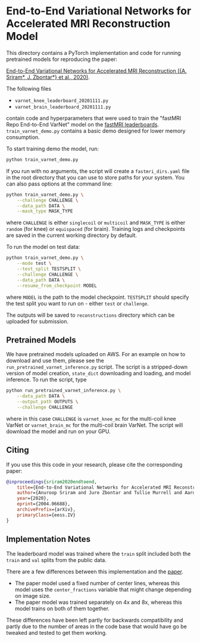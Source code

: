 # End-to-End Variational Networks for Accelerated MRI Reconstruction Model

This directory contains a PyTorch implementation and code for running
pretrained models for reproducing the paper:

[End-to-End Variational Networks for Accelerated MRI Reconstruction ({A. Sriram*, J. Zbontar*} et al., 2020)][e2evarnet].

The following files

- `varnet_knee_leaderboard_20201111.py`
- `varnet_brain_leaderboard_20201111.py`

contain code and hyperparameters that were used to train the "fastMRI Repo
End-to-End VarNet" model on the [fastMRI leaderboards][leadlink].
`train_varnet_demo.py` contains a basic demo designed for lower memory
consumption.

To start training demo the model, run:

```bash
python train_varnet_demo.py
```

If you run with no arguments, the script will create a `fastmri_dirs.yaml` file
in the root directory that you can use to store paths for your system. You can
also pass options at the command line:

```bash
python train_varnet_demo.py \
    --challenge CHALLENGE \
    --data_path DATA \
    --mask_type MASK_TYPE
```

where `CHALLENGE` is either `singlecoil` or `multicoil` and `MASK_TYPE` is
either `random` (for knee) or `equispaced` (for brain). Training logs and
checkpoints are saved in the current working directory by default.

To run the model on test data:

```bash
python train_varnet_demo.py \
    --mode test \
    --test_split TESTSPLIT \
    --challenge CHALLENGE \
    --data_path DATA \
    --resume_from_checkpoint MODEL
```

where `MODEL` is the path to the model checkpoint. `TESTSPLIT` should specify
the test split you want to run on - either `test` or `challenge`.

The outputs will be saved to `reconstructions` directory which can be uploaded
for submission.

## Pretrained Models

We have pretrained models uploaded on AWS. For an example on how to download
and use them, please see the `run_pretrained_varnet_inference.py` script. The
script is a stripped-down version of model creation, `state_dict` downloading
and loading, and model inference. To run the script, type

```bash
python run_pretrained_varnet_inference.py \
    --data_path DATA \
    --output_path OUTPUTS \
    --challenge CHALLENGE
```

where in this case `CHALLENGE` is `varnet_knee_mc` for the multi-coil knee
VarNet or `varnet_brain_mc` for the multi-coil brain VarNet. The script will
download the model and run on your GPU.

## Citing

If you use this this code in your research, please cite the corresponding
paper:

```BibTeX
@inproceedings{sriram2020endtoend,
    title={End-to-End Variational Networks for Accelerated MRI Reconstruction},
    author={Anuroop Sriram and Jure Zbontar and Tullie Murrell and Aaron Defazio and C. Lawrence Zitnick and Nafissa Yakubova and Florian Knoll and Patricia Johnson},
    year={2020},
    eprint={2004.06688},
    archivePrefix={arXiv},
    primaryClass={eess.IV}
}
```

## Implementation Notes

The leaderboard model was trained where the `train` split included both the
`train` and `val` splits from the public data.

There are a few differences between this implementation and the
[paper][e2evarnet].

- The paper model used a fixed number of center lines, whereas this model uses
the `center_fractions` variable that might change depending on image size.
- The paper model was trained separately on 4x and 8x, whereas this model
trains on both of them together.

These differences have been left partly for backwards compatibility and partly
due to the number of areas in the code base that would have go be tweaked and
tested to get them working.

[leadlink]: https://fastmri.org/leaderboards/
[e2evarnet]: https://doi.org/10.1007/978-3-030-59713-9_7
